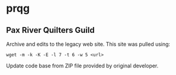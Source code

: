 # prqg
## Pax River Quilters Guild

Archive and edits to the legacy web site.  This site was pulled using:

```
wget -m -k -K -E -l 7 -t 6 -w 5 <url>
```

Update code base from ZIP file provided by original developer.

